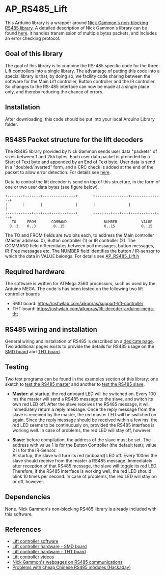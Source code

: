 # <a name="README.md"></a>AP_RS485_Lift #

This Arduino library is a wrapper around [Nick Gammon's non-blocking RS485 library](https://github.com/Sthing/Nick-Gammon-RS485/tree/master/ArduinoLibraries/RS485_non_blocking). A detailed description of Nick Gammon's library  can be found [here](http://www.gammon.com.au/forum/?id=11428). It handles transmission of multiple bytes packets, and includes an error checking protocol.  

## Goal of this library ##
The goal of this library is to combine the RS-485 specific code for the three Lift controllers into a single library. The advantage of putting this code into a special library is that, by doing so, we facility code sharing between the software for the Main Lift controller, Button controller and the IR controller. So changes to the RS-485 interface can now be made at a single place only, and thereby reducing the chance of errors.

## Installation ##
After downloading, this code should be put into your local Arduino Library folder.

## RS485 Packet structure for the lift decoders ##
The RS485 library provided by Nick Gammon sends user data "packets" of sizes between 1 and 255 bytes. Each user data packet is preceded by a Start of Text byte and appended by an End of Text byte. User data is send  in a "doubled/inverted" form, and a CRC check is added at the end of the packet to allow error detection. For details see [here](http://www.gammon.com.au/forum/?id=11428).

Data to control the lift decoder is send on top of this structure, in the form of one or two user data bytes (see figure below).
```
+-------+-------+---------------+       +---------------+---------------+
|       |       |               |       |               |               |
+---+---+---+---+---+---+---+---+       +---+---+---+---+---+---+---+---+
   TO     FROM       COMMAND                 NUMBER           VALUE
  0..3    0..3        0..15                  0..15            0..15
```
The TO and FROM fields are two bits each, to address the Main controller (Master address: 0), Button controller (1) or IR controller (2). The COMMAND field differentiates between poll messages, button messages, IR-Free messages etc. The NUMBER field identifies the button / IR-sensor to which the data in VALUE belongs. For details see [AP_RS485_Lift.h](src/AP_RS485_Lift.h)

## Required hardware ##
The software is written for ATMega 2560 processors, such as used by the Arduino MEGA. The code is has been tested on the following two lift controller boards
- SMD board: https://oshwlab.com/aikopras/support-lift-controller
- THT board: https://oshwlab.com/aikopras/lift-decoder-arduino-mega-tht

## RS485 wiring and installation ##
General wiring and installation of RS485 is described on a [dedicate page](extras/Wiring.md). Two additional pages exists to provide the details for RS485 usage on the [SMD board](extras/SMD-board.md) and [THT board](extras/THT-board.md).

## Testing ##
Two test programs can be found in the examples section of this library: one sketch to
[test the RS485 master](examples/Test-Master/Test-Master.ino) and another to [test the RS485 slave](examples/Test-Slave/Test-Slave.ino).

- **Master:** at startup, the red onboard LED will be switched on. Every 100 ms the master will send a RS485 message to the slave, and switch its own red LED off. After the slave receives the RS485 message, it will immediately return a reply message. Once the reply message from the slave is received by the master, the red master LED will be switched on again. Since the reply message should be received within a few ms, the red LED seems to be continuously on, provided the RS485 interface is working well. In case of problems, the red LED will stay off, however.

- **Slave:** before compilation, the address of the slave must be set. The address with value 1 is for the Button Controller (the default test); value 2 is for the IR-Sensor. <br>
At startup, the slave will turn its red (onboard) LED off. Every 100ms the slave should receive from the master a RS485 message. Immediately after reception of that RS485 message, the slave will toggle its red LED. Therefore, if the RS485 interface is working well, the red LED should blink 10 times per second. In case of problems, the red LED will stay on or off, however.

## Dependencies ##
None. Nick Gammon's non-blocking RS485 library is already included with this software.

## References ##
- [Lift controller software](https://github.com/aikopras/Lift_Vitrine)
- [Lift controller hardware - SMD board](https://oshwlab.com/aikopras/support-lift-controller)
- [Lift controller hardware - THT board](https://oshwlab.com/aikopras/lift-decoder-arduino-mega-tht)
- [Lift controller videos](https://youtube.com/playlist?list=PLT8t59Iv1uii5TKU-r4GmLXoBTifbTNtb)
- [Nick Gammon's webpages on RS485 communications](http://www.gammon.com.au/forum/?id=11428)
- [Problems with cheap Chinese RS485 modules (Hackaday)](https://hackaday.io/project/179020-10mbps-over-1km-on-a-single-pair-of-wires/log/210449-resistors-for-rs485-ics-not-necessary)
